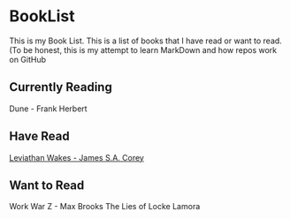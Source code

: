 # BookList

This is my Book List. This is a list of books that I have read or want to read. (To be honest, this is my attempt to learn MarkDown and how repos work on GitHub

## Currently Reading

Dune - Frank Herbert

## Have Read

[Leviathan Wakes - James S.A. Corey](https://openlibrary.org/works/OL16114008W/Leviathan_wakes?edition=key%3A/books/OL32667325M)

## Want to Read

Work War Z - Max Brooks
The Lies of Locke Lamora


